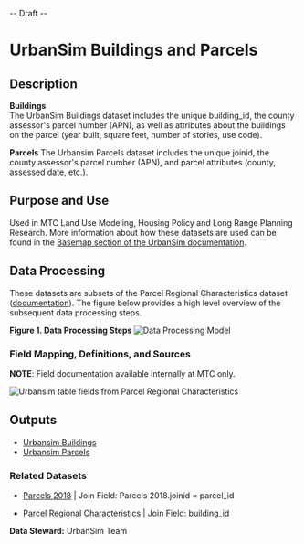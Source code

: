 -- Draft --

# UrbanSim Buildings and Parcels

## Description  

**Buildings**  
The UrbanSim Buildings dataset includes the unique building_id, the county assessor's parcel number (APN), as well as attributes about the buildings on the parcel (year built, square feet, number of stories, use code).

**Parcels**
The Urbansim Parcels dataset includes the unique joinid, the county assessor's parcel number (APN), and parcel attributes (county, assessed date, etc.).

## Purpose and Use   
Used in MTC Land Use Modeling, Housing Policy and Long Range Planning Research. More information about how these datasets are used can be found in the [Basemap section of the UrbanSim documentation](https://github.com/BayAreaMetro/petrale/blob/master/basemap/basemap_process.md).


## Data Processing   
These datasets are subsets of the Parcel Regional Characteristics dataset ([documentation](parcel-characteristics.md)). The figure below provides a high level overview of the subsequent data processing steps.  

**Figure 1. Data Processing Steps**
![Data Processing Model](https://www.lucidchart.com/publicSegments/view/4325221a-7816-4525-a25e-d237b9b796f0/image.png) 


### Field Mapping, Definitions, and Sources

**NOTE**: Field documentation available internally at MTC only.

![Urbansim table fields from Parcel Regional Characteristics](https://www.lucidchart.com/publicSegments/view/e3b1433b-8f55-491d-93e3-892e276e8269/image.png)


## Outputs

- [Urbansim Buildings](https://data.bayareametro.gov/Land-Use/UrbanSim-Buildings/huqe-evqw)
- [Urbansim Parcels](https://data.bayareametro.gov/Land-Use/UrbanSim-Parcels/6axv-s6xn)


### Related Datasets

- [Parcels 2018](https://data.bayareametro.gov/Cadastral/Parcels-2018/fqea-xb6g) | Join Field: Parcels 2018.joinid = parcel_id

- [Parcel Regional Characteristics](https://data.bayareametro.gov/Cadastral/Parcel-Regional-Characteristics/8wj7-fdzw) | Join Field: building_id


**Data Steward:** UrbanSim Team

